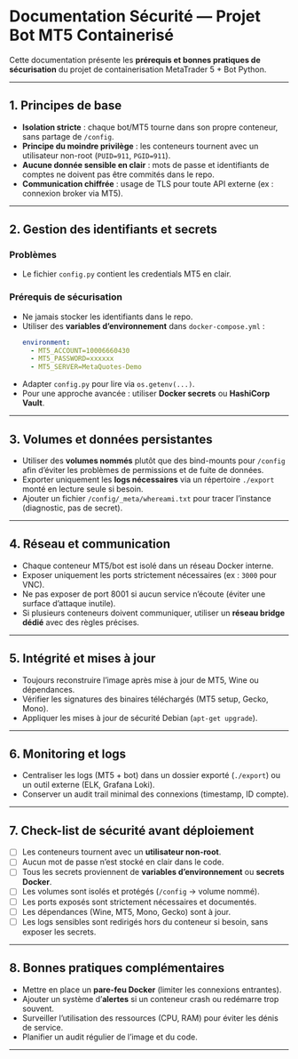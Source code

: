 # Documentation Sécurité — Projet Bot MT5 Containerisé

Cette documentation présente les **prérequis et bonnes pratiques de sécurisation** du projet de containerisation MetaTrader 5 + Bot Python.

---

## 1. Principes de base

- **Isolation stricte** : chaque bot/MT5 tourne dans son propre conteneur, sans partage de `/config`.
- **Principe du moindre privilège** : les conteneurs tournent avec un utilisateur non-root (`PUID=911`, `PGID=911`).
- **Aucune donnée sensible en clair** : mots de passe et identifiants de comptes ne doivent pas être commités dans le repo.
- **Communication chiffrée** : usage de TLS pour toute API externe (ex : connexion broker via MT5).

---

## 2. Gestion des identifiants et secrets

### Problèmes
- Le fichier `config.py` contient les credentials MT5 en clair.

### Prérequis de sécurisation
- Ne jamais stocker les identifiants dans le repo.
- Utiliser des **variables d’environnement** dans `docker-compose.yml` :
  ```yaml
  environment:
    - MT5_ACCOUNT=10006660430
    - MT5_PASSWORD=xxxxxx
    - MT5_SERVER=MetaQuotes-Demo
  ```
- Adapter `config.py` pour lire via `os.getenv(...)`.
- Pour une approche avancée : utiliser **Docker secrets** ou **HashiCorp Vault**.

---

## 3. Volumes et données persistantes

- Utiliser des **volumes nommés** plutôt que des bind-mounts pour `/config` afin d’éviter les problèmes de permissions et de fuite de données.
- Exporter uniquement les **logs nécessaires** via un répertoire `./export` monté en lecture seule si besoin.
- Ajouter un fichier `/config/_meta/whereami.txt` pour tracer l’instance (diagnostic, pas de secret).

---

## 4. Réseau et communication

- Chaque conteneur MT5/bot est isolé dans un réseau Docker interne.
- Exposer uniquement les ports strictement nécessaires (ex : `3000` pour VNC).
- Ne pas exposer de port 8001 si aucun service n’écoute (éviter une surface d’attaque inutile).
- Si plusieurs conteneurs doivent communiquer, utiliser un **réseau bridge dédié** avec des règles précises.

---

## 5. Intégrité et mises à jour

- Toujours reconstruire l’image après mise à jour de MT5, Wine ou dépendances.
- Vérifier les signatures des binaires téléchargés (MT5 setup, Gecko, Mono).
- Appliquer les mises à jour de sécurité Debian (`apt-get upgrade`).

---

## 6. Monitoring et logs

- Centraliser les logs (MT5 + bot) dans un dossier exporté (`./export`) ou un outil externe (ELK, Grafana Loki).
- Conserver un audit trail minimal des connexions (timestamp, ID compte).

---

## 7. Check-list de sécurité avant déploiement

- [ ] Les conteneurs tournent avec un **utilisateur non-root**.
- [ ] Aucun mot de passe n’est stocké en clair dans le code.
- [ ] Tous les secrets proviennent de **variables d’environnement** ou **secrets Docker**.
- [ ] Les volumes sont isolés et protégés (`/config` → volume nommé).
- [ ] Les ports exposés sont strictement nécessaires et documentés.
- [ ] Les dépendances (Wine, MT5, Mono, Gecko) sont à jour.
- [ ] Les logs sensibles sont redirigés hors du conteneur si besoin, sans exposer les secrets.

---

## 8. Bonnes pratiques complémentaires

- Mettre en place un **pare-feu Docker** (limiter les connexions entrantes).
- Ajouter un système d’**alertes** si un conteneur crash ou redémarre trop souvent.
- Surveiller l’utilisation des ressources (CPU, RAM) pour éviter les dénis de service.
- Planifier un audit régulier de l’image et du code.

---
